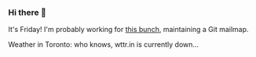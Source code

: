 ### Hi there :wave:

It's Friday! I'm probably working for [this bunch](https://github.com/kohofinancial), maintaining a Git mailmap.

Weather in Toronto: who knows, wttr.in is currently down...
